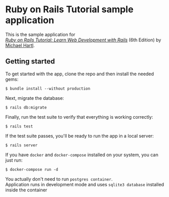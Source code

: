 # Ruby on Rails Tutorial sample application

This is the sample application for<br>
[*Ruby on Rails Tutorial: Learn Web Development with Rails*](https://www.railstutorial.org/) (6th Edition)
by [Michael Hartl](https://www.michaelhartl.com/).

## Getting started
To get started with the app, clone the repo and then install the needed gems:
```
$ bundle install --without production
```
Next, migrate the database:
```
$ rails db:migrate
```
Finally, run the test suite to verify that everything is working correctly:
```
$ rails test
```
If the test suite passes, you'll be ready to run the app in a local server:
```
$ rails server
```
If you have `docker` and `docker-compose` installed on your system,
you can just run:
```
$ docker-compose run -d
```
You actually don't need to run `postgres container`.<br>
Application runs in development mode and uses `sqlite3
database` installed inside the container
